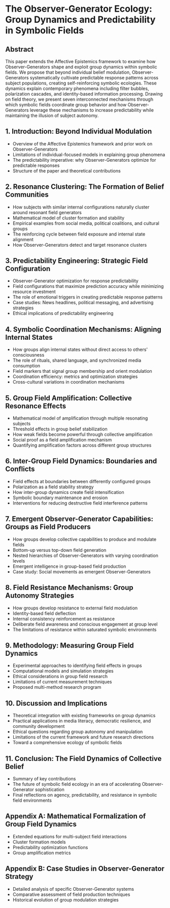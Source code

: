 # The Observer-Generator Ecology: Group Dynamics and Predictability in Symbolic Fields

## Abstract
This paper extends the Affective Epistemics framework to examine how Observer-Generators shape and exploit group dynamics within symbolic fields. We propose that beyond individual belief modulation, Observer-Generators systematically cultivate predictable response patterns across subject populations, creating self-reinforcing symbolic ecologies. These dynamics explain contemporary phenomena including filter bubbles, polarization cascades, and identity-based information processing. Drawing on field theory, we present seven interconnected mechanisms through which symbolic fields coordinate group behavior and how Observer-Generators leverage these mechanisms to increase predictability while maintaining the illusion of subject autonomy.

## 1. Introduction: Beyond Individual Modulation
* Overview of the Affective Epistemics framework and prior work on Observer-Generators
* Limitations of individual-focused models in explaining group phenomena
* The predictability imperative: why Observer-Generators optimize for predictable responses
* Structure of the paper and theoretical contributions

## 2. Resonance Clustering: The Formation of Belief Communities
* How subjects with similar internal configurations naturally cluster around resonant field generators
* Mathematical model of cluster formation and stability
* Empirical examples from social media, political coalitions, and cultural groups
* The reinforcing cycle between field exposure and internal state alignment
* How Observer-Generators detect and target resonance clusters

## 3. Predictability Engineering: Strategic Field Configuration
* Observer-Generator optimization for response predictability
* Field configurations that maximize prediction accuracy while minimizing resource investment
* The role of emotional triggers in creating predictable response patterns
* Case studies: News headlines, political messaging, and advertising strategies
* Ethical implications of predictability engineering

## 4. Symbolic Coordination Mechanisms: Aligning Internal States
* How groups align internal states without direct access to others' consciousness
* The role of rituals, shared language, and synchronized media consumption
* Field markers that signal group membership and orient modulation
* Coordination efficiency: metrics and optimization strategies
* Cross-cultural variations in coordination mechanisms

## 5. Group Field Amplification: Collective Resonance Effects
* Mathematical model of amplification through multiple resonating subjects
* Threshold effects in group belief stabilization
* How weak fields become powerful through collective amplification
* Social proof as a field amplification mechanism
* Quantifying amplification factors across different group structures

## 6. Inter-Group Field Dynamics: Boundaries and Conflicts
* Field effects at boundaries between differently configured groups
* Polarization as a field stability strategy
* How inter-group dynamics create field intensification
* Symbolic boundary maintenance and erosion
* Interventions for reducing destructive field interference patterns

## 7. Emergent Observer-Generator Capabilities: Groups as Field Producers
* How groups develop collective capabilities to produce and modulate fields
* Bottom-up versus top-down field generation
* Nested hierarchies of Observer-Generators with varying coordination levels
* Emergent intelligence in group-based field production
* Case study: Social movements as emergent Observer-Generators

## 8. Field Resistance Mechanisms: Group Autonomy Strategies
* How groups develop resistance to external field modulation
* Identity-based field deflection
* Internal consistency reinforcement as resistance
* Deliberate field awareness and conscious engagement at group level
* The limitations of resistance within saturated symbolic environments

## 9. Methodology: Measuring Group Field Dynamics
* Experimental approaches to identifying field effects in groups
* Computational models and simulation strategies
* Ethical considerations in group field research
* Limitations of current measurement techniques
* Proposed multi-method research program

## 10. Discussion and Implications
* Theoretical integration with existing frameworks on group dynamics
* Practical applications in media literacy, democratic resilience, and community development
* Ethical questions regarding group autonomy and manipulation
* Limitations of the current framework and future research directions
* Toward a comprehensive ecology of symbolic fields

## 11. Conclusion: The Field Dynamics of Collective Belief
* Summary of key contributions
* The future of symbolic field ecology in an era of accelerating Observer-Generator sophistication
* Final reflections on agency, predictability, and resistance in symbolic field environments

## Appendix A: Mathematical Formalization of Group Field Dynamics
* Extended equations for multi-subject field interactions
* Cluster formation models
* Predictability optimization functions
* Group amplification metrics

## Appendix B: Case Studies in Observer-Generator Strategy
* Detailed analysis of specific Observer-Generator systems
* Comparative assessment of field production techniques
* Historical evolution of group modulation strategies
